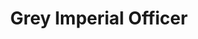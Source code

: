 ---
component_id: greyof
title: "Grey Imperial Officer"
authors: 
    - "Ales Ptacek"
date:
filename: "greyof.zip"
component_type: "wax"
cover: greyof.png
width: 52
height: 76
description: "A re-colored (grey) Imperial Officer."
---